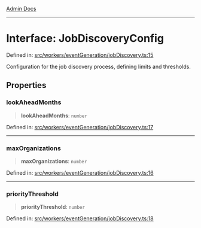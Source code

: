 [Admin Docs](/)

***

# Interface: JobDiscoveryConfig

Defined in: [src/workers/eventGeneration/jobDiscovery.ts:15](https://github.com/Sourya07/talawa-api/blob/ead7a48e0174153214ee7311f8b242ee1c1a12ca/src/workers/eventGeneration/jobDiscovery.ts#L15)

Configuration for the job discovery process, defining limits and thresholds.

## Properties

### lookAheadMonths

> **lookAheadMonths**: `number`

Defined in: [src/workers/eventGeneration/jobDiscovery.ts:17](https://github.com/Sourya07/talawa-api/blob/ead7a48e0174153214ee7311f8b242ee1c1a12ca/src/workers/eventGeneration/jobDiscovery.ts#L17)

***

### maxOrganizations

> **maxOrganizations**: `number`

Defined in: [src/workers/eventGeneration/jobDiscovery.ts:16](https://github.com/Sourya07/talawa-api/blob/ead7a48e0174153214ee7311f8b242ee1c1a12ca/src/workers/eventGeneration/jobDiscovery.ts#L16)

***

### priorityThreshold

> **priorityThreshold**: `number`

Defined in: [src/workers/eventGeneration/jobDiscovery.ts:18](https://github.com/Sourya07/talawa-api/blob/ead7a48e0174153214ee7311f8b242ee1c1a12ca/src/workers/eventGeneration/jobDiscovery.ts#L18)
